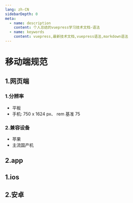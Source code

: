 ```yaml
---
lang: zh-CN
sidebarDepth: 0
meta:
  - name: description
    content: 个人总结的vuepress学习技术文档-语法
  - name: keywords
    content: vuepress,最新技术文档,vuepress语法,markdown语法
---
```


# 移动端规范

## 1.网页端

### 1.分辨率

- 平板
- 手机: 750 x 1624 px、 rem 基准 75

### 2.兼容设备

- 苹果
- 主流国产机

## 2.app

## 1.ios

## 2.安卓
